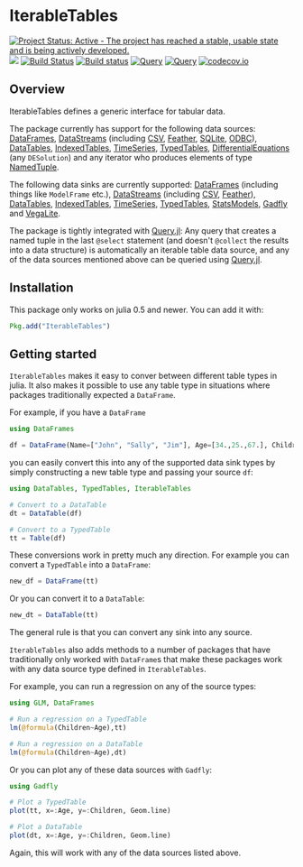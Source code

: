 # IterableTables

[![Project Status: Active - The project has reached a stable, usable state and is being actively developed.](http://www.repostatus.org/badges/latest/active.svg)](http://www.repostatus.org/#active)
[![](https://img.shields.io/badge/docs-stable-blue.svg)](https://davidanthoff.github.io/IterableTables.jl/stable)
[![Build Status](https://travis-ci.org/davidanthoff/IterableTables.jl.svg?branch=master)](https://travis-ci.org/davidanthoff/IterableTables.jl)
[![Build status](https://ci.appveyor.com/api/projects/status/uv9ybxa17e8581pr/branch/master?svg=true)](https://ci.appveyor.com/project/davidanthoff/iterabletables-jl/branch/master)
[![Query](http://pkg.julialang.org/badges/IterableTables_0.5.svg)](http://pkg.julialang.org/?pkg=IterableTables)
[![Query](http://pkg.julialang.org/badges/IterableTables_0.6.svg)](http://pkg.julialang.org/?pkg=IterableTables)
[![codecov.io](http://codecov.io/github/davidanthoff/IterableTables.jl/coverage.svg?branch=master)](http://codecov.io/github/davidanthoff/IterableTables.jl?branch=master)

## Overview

IterableTables defines a  generic interface for tabular data.

The package currently has support for the following data sources:
[DataFrames](https://github.com/JuliaStats/DataFrames.jl),
[DataStreams](https://github.com/JuliaData/DataStreams.jl)
(including [CSV](https://github.com/JuliaData/CSV.jl),
[Feather](https://github.com/JuliaStats/Feather.jl),
[SQLite](https://github.com/JuliaDB/SQLite.jl),
[ODBC](https://github.com/JuliaDB/ODBC.jl)),
[DataTables](https://github.com/JuliaData/DataTables.jl),
[IndexedTables](https://github.com/JuliaComputing/IndexedTables.jl),
[TimeSeries](https://github.com/JuliaStats/TimeSeries.jl),
[TypedTables](https://github.com/FugroRoames/TypedTables.jl),
[DifferentialEquations](https://github.com/JuliaDiffEq/DifferentialEquations.jl) (any ``DESolution``) and
any iterator who produces elements of type
[NamedTuple](https://github.com/blackrock/NamedTuples.jl).

The following data sinks are currently supported:
[DataFrames](https://github.com/JuliaStats/DataFrames.jl) (including things
like ``ModelFrame`` etc.),
[DataStreams](https://github.com/JuliaData/DataStreams.jl)
(including [CSV](https://github.com/JuliaData/CSV.jl),
[Feather](https://github.com/JuliaStats/Feather.jl)),
[DataTables](https://github.com/JuliaData/DataTables.jl),
[IndexedTables](https://github.com/JuliaComputing/IndexedTables.jl),
[TimeSeries](https://github.com/JuliaStats/TimeSeries.jl),
[TypedTables](https://github.com/FugroRoames/TypedTables.jl),
[StatsModels](https://github.com/JuliaStats/StatsModels.jl),
[Gadfly](https://github.com/GiovineItalia/Gadfly.jl) and
[VegaLite](https://github.com/fredo-dedup/VegaLite.jl).

The package is tightly integrated with [Query.jl](https://github.com/davidanthoff/Query.jl):
Any query that creates a named tuple in the last ``@select`` statement (and
doesn't ``@collect`` the results into a data structure) is automatically an
iterable table data source, and any of the data sources mentioned above can
be queried using [Query.jl](https://github.com/davidanthoff/Query.jl).

## Installation

This package only works on julia 0.5 and newer. You can add it with:
```julia
Pkg.add("IterableTables")
```

## Getting started

``IterableTables`` makes it easy to conver between different table types in julia. It also makes it possible to use any table type in situations where packages traditionally expected a ``DataFrame``.

For example, if you have a ``DataFrame``
````julia
using DataFrames

df = DataFrame(Name=["John", "Sally", "Jim"], Age=[34.,25.,67.], Children=[2,0,3])
````

you can easily convert this into any of the supported data sink types by simply constructing a new table type and passing your source ``df``:
````julia
using DataTables, TypedTables, IterableTables

# Convert to a DataTable
dt = DataTable(df)

# Convert to a TypedTable
tt = Table(df)

````
These conversions work in pretty much any direction. For example you can convert a ``TypedTable`` into a ``DataFrame``:
````julia
new_df = DataFrame(tt)
````
Or you can convert it to a ``DataTable``:
````julia
new_dt = DataTable(tt)
````
The general rule is that you can convert any sink into any source.

``IterableTables`` also adds methods to a number of packages that have traditionally only worked with ``DataFrame``s that make these packages work with any data source type defined in ``IterableTables``.

For example, you can run a regression on any of the source types:
````julia
using GLM, DataFrames

# Run a regression on a TypedTable
lm(@formula(Children~Age),tt)

# Run a regression on a DataTable
lm(@formula(Children~Age),dt)
````
Or you can plot any of these data sources with ``Gadfly``:
````julia
using Gadfly

# Plot a TypedTable
plot(tt, x=:Age, y=:Children, Geom.line)

# Plot a DataTable
plot(dt, x=:Age, y=:Children, Geom.line)
````
Again, this will work with any of the data sources listed above.
